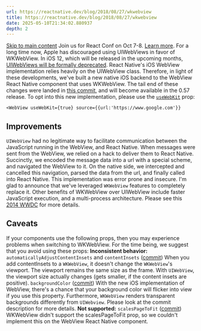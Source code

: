```yaml
---
url: https://reactnative.dev/blog/2018/08/27/wkwebview
title: https://reactnative.dev/blog/2018/08/27/wkwebview
date: 2025-05-10T21:34:02.880937
depth: 2
---
```


[Skip to main content](https://reactnative.dev/blog/2018/08/27/wkwebview#__docusaurus_skipToContent_fallback)
Join us for React Conf on Oct 7-8. [Learn more](https://conf.react.dev).
For a long time now, Apple has discouraged using UIWebViews in favor of WKWebView. In iOS 12, which will be released in the upcoming months, [UIWebViews will be formally deprecated](https://developer.apple.com/videos/play/wwdc2018/234/?time=104). React Native's iOS WebView implementation relies heavily on the UIWebView class. Therefore, in light of these developments, we've built a new native iOS backend to the WebView React Native component that uses WKWebView.
The tail end of these changes were landed in [this commit](https://github.com/facebook/react-native/commit/33b353c97c31190439a22febbd3d2a9ead49d3c9), and will become available in the 0.57 release.
To opt into this new implementation, please use the [`useWebKit`](https://reactnative.dev/docs/0.63/webview#usewebkit) prop:
```
<WebView useWebKit={true} source={{url:'https://www.google.com'}}
```

## Improvements[​](https://reactnative.dev/blog/2018/08/27/wkwebview#improvements "Direct link to Improvements")
`UIWebView` had no legitimate way to facilitate communication between the JavaScript running in the WebView, and React Native. When messages were sent from the WebView, we relied on a hack to deliver them to React Native. Succinctly, we encoded the message data into a url with a special scheme, and navigated the WebView to it. On the native side, we intercepted and cancelled this navigation, parsed the data from the url, and finally called into React Native. This implementation was error prone and insecure. I'm glad to announce that we've leveraged `WKWebView` features to completely replace it.
Other benefits of WKWebView over UIWebView include faster JavaScript execution, and a multi-process architecture. Please see this [2014 WWDC](https://developer.apple.com/videos/play/wwdc2014/206) for more details.
## Caveats[​](https://reactnative.dev/blog/2018/08/27/wkwebview#caveats "Direct link to Caveats")
If your components use the following props, then you may experience problems when switching to WKWebView. For the time being, we suggest that you avoid using these props:
**Inconsistent behavior:**
`automaticallyAdjustContentInsets` and `contentInsets` ([commit](https://github.com/facebook/react-native/commit/bacfd9297657569006bab2b1f024ad1f289b1b27))
When you add contentInsets to a `WKWebView`, it doesn't change the `WKWebView`'s viewport. The viewport remains the same size as the frame. With `UIWebView`, the viewport size actually changes (gets smaller, if the content insets are positive).
`backgroundColor` ([commit](https://github.com/facebook/react-native/commit/215fa14efc2a817c7e038075163491c8d21526fd))
With the new iOS implementation of WebView, there's a chance that your background color will flicker into view if you use this property. Furthermore, `WKWebView` renders transparent backgrounds differently from `UIWebview`. Please look at the commit description for more details.
**Not supported:**
`scalesPageToFit` ([commit](https://github.com/facebook/react-native/commit/b18fddadfeae5512690a0a059a4fa80c864f43a3))
WKWebView didn't support the scalesPageToFit prop, so we couldn't implement this on the WebView React Native component.



